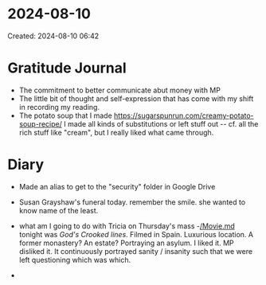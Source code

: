 # 2024-08-10
Created: 2024-08-10 06:42

# Gratitude Journal 

- The commitment to better communicate abut money with MP
- The little bit of thought and self-expression that has come with my shift in recording my reading.
- The potato soup that I made https://sugarspunrun.com/creamy-potato-soup-recipe/ I made all kinds of substitutions or left stuff out -- cf. all the rich stuff like "cream", but I really liked what came through.

# Diary 

- Made an alias to get to the "security" folder in Google Drive
- Susan Grayshaw's funeral today. remember the smile. she wanted to know name of the least. 
- what am I going to do with Tricia on Thursday's mass
-[/Movie.md](/Movie.md) tonight was *God's Crooked lines*. Filmed in Spain. Luxurious location. A former monastery? An estate? Portraying an asylum. I liked it. MP disliked it. It continuously portrayed sanity / insanity such that we were left questioning which was which.

- 
